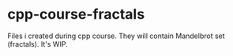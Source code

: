 # cpp-course-fractals

Files i created during cpp course. They will contain Mandelbrot set (fractals). It's WIP.

